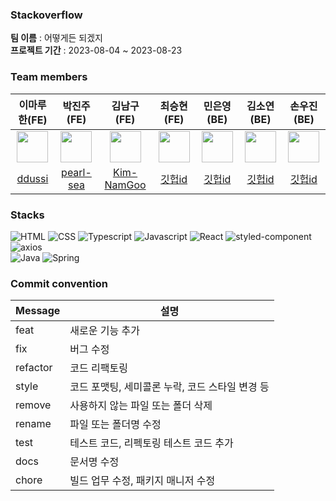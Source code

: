 ### Stackoverflow

**팀 이름** : 어떻게든 되겠지  
**프로젝트 기간** : 2023-08-04 ~ 2023-08-23

### Team members

|                                                            이마루한(FE)                                                            |                                              박진주(FE)                                              |                                                                                                                                       김남구(FE)                                                                                                                                       |        최승현(FE)         |        민은영(BE)         |        김소연(BE)         |        손우진(BE)         |
| :--------------------------------------------------------------------------------------------------------------------------------: | :--------------------------------------------------------------------------------------------------: | :------------------------------------------------------------------------------------------------------------------------------------------------------------------------------------------------------------------------------------------------------------------------------------: | :-----------------------: | :-----------------------: | :-----------------------: | :-----------------------: |
| <img src="https://codeit-images.s3.ap-northeast-2.amazonaws.com/images/631fe801a470e661c7810b5a/IMG_1357.jpg_k2RPEh" width="50px"> | <img src="http://drive.google.com/uc?export=view&id=1WT_EC-LQhFNLTNtNUAMJ0iORwnOcwy75" width="50px"> | <img src="https://search.pstatic.net/common/?src=http%3A%2F%2Fblogfiles.naver.net%2FMjAyMTExMzBfNzUg%2FMDAxNjM4MjM4ODQ4OTQx.HWS5ujsSRbmBnzNrao1wkQ-_V5oF1O7QJxULvAn62kEg.ZJMktGei7dgeZTaZBhDBT94wUUXG2TPgMd1TbNMXaPgg.JPEG.wngks3466%2Foutput_1970433707.jpg&type=a340" width="50px"/> | <img src="" width="50px"> | <img src="" width="50px"> | <img src="" width="50px"> | <img src="" width="50px"> |
|                                                [ddussi](https://github.com/ddussi)                                                 |                              [pearl-sea](https://github.com/pearl-sea)                               |                                                                                                                      [Kim-NamGoo](https://github.com/Kim-NamGoo)                                                                                                                       |        [깃헙id]()         |        [깃헙id]()         |        [깃헙id]()         |        [깃헙id]()         |

### Stacks

![HTML](https://img.shields.io/badge/html-E34F26?style=for-the-badge&logo=html5&logoColor=white)
![CSS](https://img.shields.io/badge/css-1572B6?style=for-the-badge&logo=css3&logoColor=white)
![Typescript](https://img.shields.io/badge/TypeScript-3178C6?style=for-the-badge&logo=typescript&logoColor=white)
![Javascript](https://img.shields.io/badge/Javascript-F7DF1E?style=for-the-badge&logo=javascript&logoColor=black)
![React](https://img.shields.io/badge/React-61DAFB?style=for-the-badge&logo=react&logoColor=white)
![styled-component](https://img.shields.io/badge/Styledcomponent-DB7093?style=for-the-badge&logo=styled-components&logoColor=white)
![axios](https://img.shields.io/badge/axios-8b00ff?style=for-the-badge&logo=axios&logoColor=white)  
![Java](https://img.shields.io/badge/JAVA-007396?style=for-the-badge&logo=java&logoColor=white)
![Spring](https://img.shields.io/badge/Spring-6DB33F?style=for-the-badge&logo=Spring&logoColor=white)

### Commit convention

| Message  | 설명                                            |
| -------- | ----------------------------------------------- |
| feat     | 새로운 기능 추가                                |
| fix      | 버그 수정                                       |
| refactor | 코드 리팩토링                                   |
| style    | 코드 포맷팅, 세미콜론 누락, 코드 스타일 변경 등 |
| remove   | 사용하지 않는 파일 또는 폴더 삭제               |
| rename   | 파일 또는 폴더명 수정                           |
| test     | 테스트 코드, 리펙토링 테스트 코드 추가          |
| docs     | 문서명 수정                                     |
| chore    | 빌드 업무 수정, 패키지 매니저 수정              |
